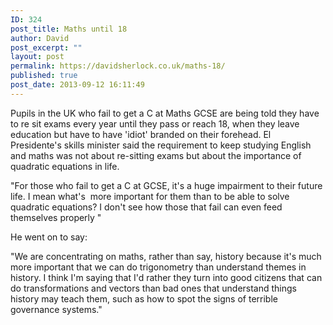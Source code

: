```yaml
---
ID: 324
post_title: Maths until 18
author: David
post_excerpt: ""
layout: post
permalink: https://davidsherlock.co.uk/maths-18/
published: true
post_date: 2013-09-12 16:11:49
---
```

Pupils in the UK who fail to get a C at Maths GCSE are being told they have to re sit exams every year until they pass or reach 18, when they leave education but have to have 'idiot' branded on their forehead. El Presidente's skills minister said the requirement to keep studying English and maths was not about re-sitting exams but about the importance of quadratic equations in life.

"For those who fail to get a C at GCSE, it's a huge impairment to their future life. I mean what's  more important for them than to be able to solve quadratic equations? I don't see how those that fail can even feed themselves properly "

He went on to say:

"We are concentrating on maths, rather than say, history because it's much more important that we can do trigonometry than understand themes in history. I think I'm saying that I'd rather they turn into good citizens that can do transformations and vectors than bad ones that understand things history may teach them, such as how to spot the signs of terrible governance systems."